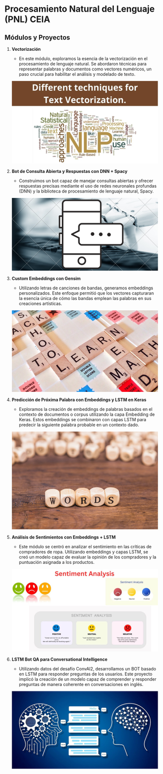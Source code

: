 # Procesamiento Natural del Lenguaje (PNL) CEIA

## Módulos y Proyectos

1. **Vectorización**
   - En este módulo, exploramos la esencia de la vectorización en el procesamiento de lenguaje natural. Se abordaron técnicas para representar palabras y documentos como vectores numéricos, un paso crucial para habilitar el análisis y modelado de texto.

   ![Vectorización](images/vectorizacion.webp)

2. **Bot de Consulta Abierta y Respuestas con DNN + Spacy**
   - Construimos un bot capaz de manejar consultas abiertas y ofrecer respuestas precisas mediante el uso de redes neuronales profundas (DNN) y la biblioteca de procesamiento de lenguaje natural, Spacy.

   ![Bot DNN + Spacy](images/chatbot.webp)

3. **Custom Embeddings con Gensim**
   - Utilizando letras de canciones de bandas, generamos embeddings personalizados. Este enfoque permitió que los vectores capturaran la esencia única de cómo las bandas emplean las palabras en sus creaciones artísticas.

   ![Custom Embeddings](images/Gensim.webp)

4. **Predicción de Próxima Palabra con Embeddings y LSTM en Keras**
   - Exploramos la creación de embeddings de palabras basados en el contexto de documentos o corpus utilizando la capa Embedding de Keras. Estos embeddings se combinaron con capas LSTM para predecir la siguiente palabra probable en un contexto dado.

   ![Predicción de Próxima Palabra](images/word_prediction.jpg)

5. **Análisis de Sentimientos con Embeddings + LSTM**
   - Este módulo se centró en analizar el sentimiento en las críticas de compradores de ropa. Utilizando embeddings y capas LSTM, se creó un modelo capaz de evaluar la opinión de los compradores y la puntuación asignada a los productos.

   ![Análisis de Sentimientos](images/Sentiment_Analysis.jpg)

6. **LSTM Bot QA para Conversational Intelligence**
   - Utilizando datos del desafío ConvAI2, desarrollamos un BOT basado en LSTM para responder preguntas de los usuarios. Este proyecto implicó la creación de un modelo capaz de comprender y responder preguntas de manera coherente en conversaciones en inglés.

   ![LSTM Bot QA](images/conversational_AI.jpg)
